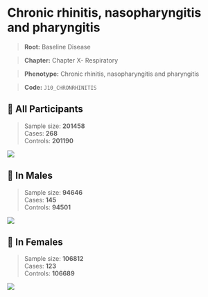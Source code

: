 # Chronic rhinitis, nasopharyngitis and pharyngitis

> **Root:** Baseline Disease  

> **Chapter:** Chapter X- Respiratory  

> **Phenotype:** Chronic rhinitis, nasopharyngitis and pharyngitis  

> **Code:** `J10_CHRONRHINITIS`

## 🧪 All Participants  
> Sample size: **201458**  
> Cases: **268**  
> Controls: **201190**
<img src="/Disease/Figures/ALL/Baseline/J10_CHRONRHINITIS.png"/>
<CsvTable src="/public/Disease/Data/ALL/Baseline/LG_J10_CHRONRHINITIS.csv" label="🔍 View full results" />

## 👨 In Males  
> Sample size: **94646**  
> Cases: **145**  
> Controls: **94501**
<img src="/Disease/Figures/Male/Baseline/J10_CHRONRHINITIS.png"/>
<CsvTable src="/public/Disease/Data/Male/Baseline/LG_J10_CHRONRHINITIS.csv" label="🔍 View full results" />

## 👩 In Females  
> Sample size: **106812**  
> Cases: **123**  
> Controls: **106689**
<img src="/Disease/Figures/Female/Baseline/J10_CHRONRHINITIS.png"/>
<CsvTable src="/public/Disease/Data/Female/Baseline/LG_J10_CHRONRHINITIS.csv" label="🔍 View full results" />
